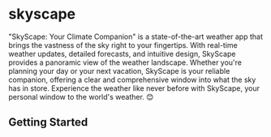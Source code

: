 # skyscape

"SkyScape: Your Climate Companion" is a state-of-the-art weather app that brings the vastness of the sky right to your fingertips. With real-time weather updates, detailed forecasts, and intuitive design, SkyScape provides a panoramic view of the weather landscape. Whether you're planning your day or your next vacation, SkyScape is your reliable companion, offering a clear and comprehensive window into what the sky has in store. Experience the weather like never before with SkyScape, your personal window to the world's weather. 😊

## Getting Started
